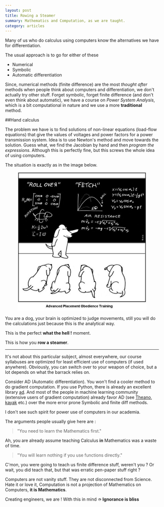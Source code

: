 ```yaml
---
layout: post
title: Rowing a Steamer
summary: Mathematics and Computation, as we are taught.
category: articles
---
```


<span class="dropcap">M</span>any of us who do calculus using computers know the alternatives we have for differentiation.

The usual approach is to go for either of these

- Numerical
- Symbolic
- Automatic differentiation

Since, numerical methods (finite difference) are the most *thought after* methods when people think about computers and differentiation, we don't actually try other stuff.
Forget symbolic, forget finite difference (and don't even think about automatic), we have a course on *Power System Analysis*, which is a bit computational in nature and we use a more **traditional** method.

##Hand calculus

The problem we have is to find solutions of non-linear equations (load-flow equations) that give the values of voltages and power factors for a power transmission system.
Idea is to use Newton's method and move towards the solution.
Guess what, we find the Jacobian by hand and then *program the expressions*. Although this is perfectly fine, but this screws the whole idea of using computers.

The situation is exactly as in the image below.

<figure>
<img src="/images/posts/rowing/dog.jpg">
</figure>

You are a dog, your brain is optimized to judge movements, still you will do the calculations just because this is *the* analytical way.

This is the perfect **what the hell !** moment.

This is how you **row a steamer**.

---

It's not about this particular subject, almost everywhere, our course syllabuses are optimized for least efficient use of computers (if used anywhere). Obviously, you can switch over to your weapon of choice, but a lot depends on what the barrack relies on.

Consider AD (Automatic differentiation). You won't find a cooler method to do gradient computation. If you use Python, there is already an excellent library [ad](https://pypi.python.org/pypi/ad). And most of the people in machine learning community (extensive users of gradient computation) already favor AD (see [Theano](https://github.com/Theano/Theano), [kayak](https://github.com/HIPS/Kayak) etc.) over the more error prone Symbolic and finite diff methods.

I don't see such spirit for power use of computers in our academia.

The arguments people usually give here are :

> "You need to learn the Mathematics first."

Ah, you are already assume teaching Calculus **in** Mathematics was a waste of time.

> "You will learn nothing if you use functions directly."

C'mon, you were going to teach us finite difference stuff, weren't you ?
Or wait, you did teach that, but that was erratic pen-paper stuff right ?

Computers are not vanity stuff. They are not disconnected from Science. Hate it or love it, Computation is not a projection of Mathematics on Computers, **it is Mathematics**.

Creating engineers, we are ! With this in mind ➮ **Ignorance is bliss**
